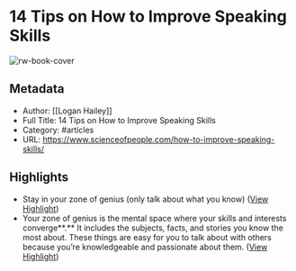 # 14 Tips on How to Improve Speaking Skills

![rw-book-cover](https://www.scienceofpeople.com/wp-content/uploads/2022/10/3.png)

## Metadata
- Author: [[Logan Hailey]]
- Full Title: 14 Tips on How to Improve Speaking Skills
- Category: #articles
- URL: https://www.scienceofpeople.com/how-to-improve-speaking-skills/

## Highlights
- Stay in your zone of genius (only talk about what you know) ([View Highlight](https://read.readwise.io/read/01h12zz9rrjhf90v96nnhxhmxt))
- Your zone of genius is the mental space where your skills and interests converge**.**
  It includes the subjects, facts, and stories you know the most about. These things are easy for you to talk about with others because you’re knowledgeable and passionate about them. ([View Highlight](https://read.readwise.io/read/01h12zzzhfvk8fpv2c61m85yhs))
